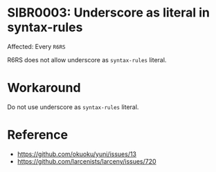 SIBR0003: Underscore as literal in syntax-rules
===============================================

Affected: Every `R6RS`

R6RS does not allow underscore as `syntax-rules` literal.

Workaround
==========

Do not use underscore as `syntax-rules` literal.

Reference
=========

* https://github.com/okuoku/yuni/issues/13
* https://github.com/larcenists/larceny/issues/720
